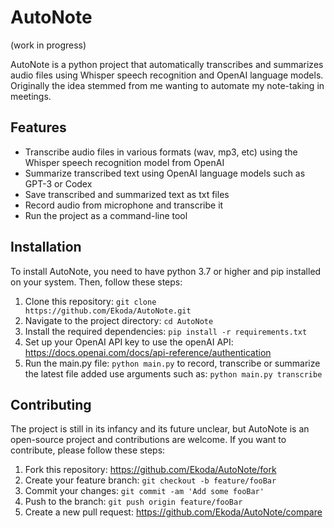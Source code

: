 # AutoNote

(work in progress)

AutoNote is a python project that automatically transcribes and summarizes audio files using Whisper speech recognition and OpenAI language models. Originally the idea stemmed from me wanting to automate my note-taking in meetings.

## Features

- Transcribe audio files in various formats (wav, mp3, etc) using the Whisper speech recognition model from OpenAI
- Summarize transcribed text using OpenAI language models such as GPT-3 or Codex
- Save transcribed and summarized text as txt files
- Record audio from microphone and transcribe it
- Run the project as a command-line tool

## Installation

To install AutoNote, you need to have python 3.7 or higher and pip installed on your system. Then, follow these steps:

1. Clone this repository: `git clone https://github.com/Ekoda/AutoNote.git`
2. Navigate to the project directory: `cd AutoNote`
3. Install the required dependencies: `pip install -r requirements.txt`
4. Set up your OpenAI API key to use the openAI API: https://docs.openai.com/docs/api-reference/authentication
5. Run the main.py file: `python main.py` to record, transcribe or summarize the latest file added use arguments such as: `python main.py transcribe`

## Contributing

The project is still in its infancy and its future unclear, but AutoNote is an open-source project and contributions are welcome. If you want to contribute, please follow these steps:

1. Fork this repository: https://github.com/Ekoda/AutoNote/fork
2. Create your feature branch: `git checkout -b feature/fooBar`
3. Commit your changes: `git commit -am 'Add some fooBar'`
4. Push to the branch: `git push origin feature/fooBar`
5. Create a new pull request: https://github.com/Ekoda/AutoNote/compare
